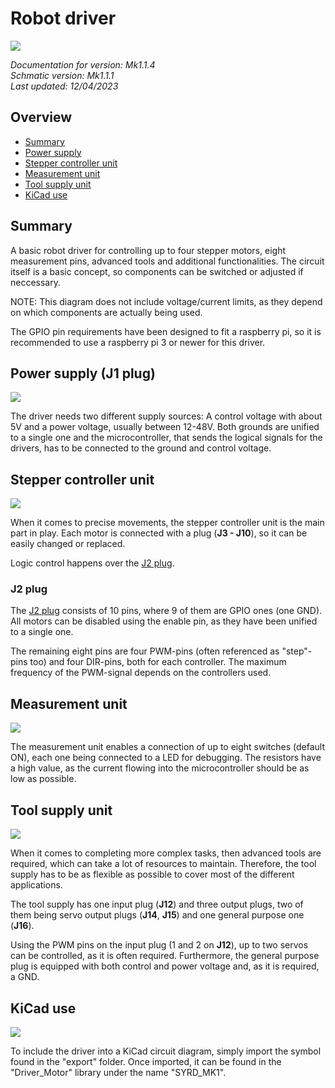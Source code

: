# Robot driver 

![](./documentation/images/general.PNG)

*Documentation for version: Mk1.1.4*  
*Schmatic version: Mk1.1.1*  
*Last updated: 12/04/2023*

## Overview

- [Summary](#summary)
- [Power supply](#power-supply-j1-plug)
- [Stepper controller unit](#stepper-controller-unit)
- [Measurement unit](#measurement-unit)
- [Tool supply unit](#tool-supply-unit)
- [KiCad use](#kicad-use)

## Summary

A basic robot driver for controlling up to four stepper motors, eight measurement pins, advanced tools and additional functionalities. The circuit itself is a basic concept, so components can be switched or adjusted if neccessary.  

NOTE: This diagram does not include voltage/current limits, as they depend on which components are actually being used.

The GPIO pin requirements have been designed to fit a raspberry pi, so it is recommended to use a raspberry pi 3 or newer for this driver.

## Power supply (J1 plug)

![](./documentation/images/power_supply.PNG)

The driver needs two different supply sources: A control voltage with about 5V and a power voltage, usually between 12-48V. Both grounds are unified to a single one and the microcontroller, that sends the logical signals for the drivers, has to be connected to the ground and control voltage.

## Stepper controller unit

![](./documentation/images/controller_unit.PNG)

When it comes to precise movements, the stepper controller unit is the main part in play. Each motor is connected with a plug (**J3 - J10**), so it can be easily changed or replaced. 

Logic control happens over the [J2 plug](#j2-plug).

### J2 plug

The [J2 plug](#j2-plug) consists of 10 pins, where 9 of them are GPIO ones (one GND). All motors can be disabled using the enable pin, as they have been unified to a single one. 

The remaining eight pins are four PWM-pins (often referenced as "step"-pins too) and four DIR-pins, both for each controller. The maximum frequency of the PWM-signal depends on the controllers used. 

## Measurement unit

![](./documentation/images/measurement_unit.PNG)

The measurement unit enables a connection of up to eight switches (default ON), each one being connected to a LED for debugging. The resistors have a high value, as the current flowing into the microcontroller should be as low as possible.

## Tool supply unit

![](./documentation/images/tool_supply.PNG)

When it comes to completing more complex tasks, then advanced tools are required, which can take a lot of resources to maintain. Therefore, the tool supply has to be as flexible as possible to cover most of the different applications.

The tool supply has one input plug (**J12**) and three output plugs, two of them being servo output plugs (**J14**, **J15**) and one general purpose one (**J16**).

Using the PWM pins on the input plug (1 and 2 on **J12**), up to two servos can be controlled, as it is often required. Furthermore, the general purpose plug is equipped with both control and power voltage and, as it is required, a GND. 

## KiCad use

![](./documentation/images/symbol.PNG)

To include the driver into a KiCad circuit diagram, simply import the symbol found in the "export" folder. Once imported, it can be found in the "Driver_Motor" library under the name "SYRD_MK1".